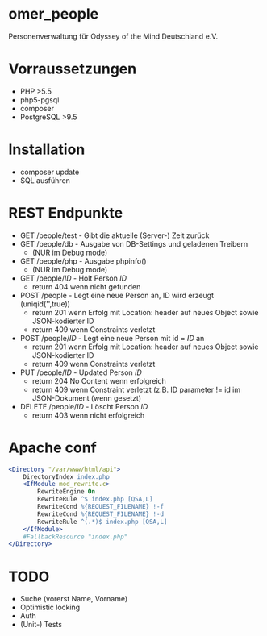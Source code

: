 # omer_people
Personenverwaltung für Odyssey of the Mind Deutschland e.V.

# Vorraussetzungen
- PHP >5.5
- php5-pgsql
- composer
- PostgreSQL >9.5

# Installation
- composer update
- SQL ausführen

# REST Endpunkte
- GET  /people/test - Gibt die aktuelle (Server-) Zeit zurück
- GET  /people/db - Ausgabe von DB-Settings und geladenen Treibern
  - (NUR im Debug mode)
- GET  /people/php - Ausgabe phpinfo()
  - (NUR im Debug mode)
- GET  /people/$ID$ - Holt Person $ID$
  - return 404 wenn nicht gefunden
- POST /people - Legt eine neue Person an, ID wird erzeugt (uniqid('',true))
  - return 201 wenn Erfolg mit Location: header auf neues Object sowie JSON-kodierter ID
  - return 409 wenn Constraints verletzt
- POST /people/$ID$ - Legt eine neue Person mit id = $ID$ an
  - return 201 wenn Erfolg mit Location: header auf neues Object sowie JSON-kodierter ID
  - return 409 wenn Constraints verletzt
- PUT  /people/$ID$ - Updated Person $ID$
  - return 204 No Content wenn erfolgreich
  - return 409 wenn Constraint verletzt (z.B. ID parameter != id im JSON-Dokument (wenn gesetzt)
- DELETE /people/$ID$ - Löscht Person $ID$
  - return 403 wenn nicht erfolgreich

# Apache conf
```Apache
<Directory "/var/www/html/api">
	DirectoryIndex index.php
	<IfModule mod_rewrite.c>
		RewriteEngine On
		RewriteRule ^$ index.php [QSA,L]
		RewriteCond %{REQUEST_FILENAME} !-f
		RewriteCond %{REQUEST_FILENAME} !-d
		RewriteRule ^(.*)$ index.php [QSA,L]
	</IfModule>
	#FallbackResource "index.php"
</Directory>
```
# TODO
- Suche (vorerst Name, Vorname)
- Optimistic locking
- Auth
- (Unit-) Tests

